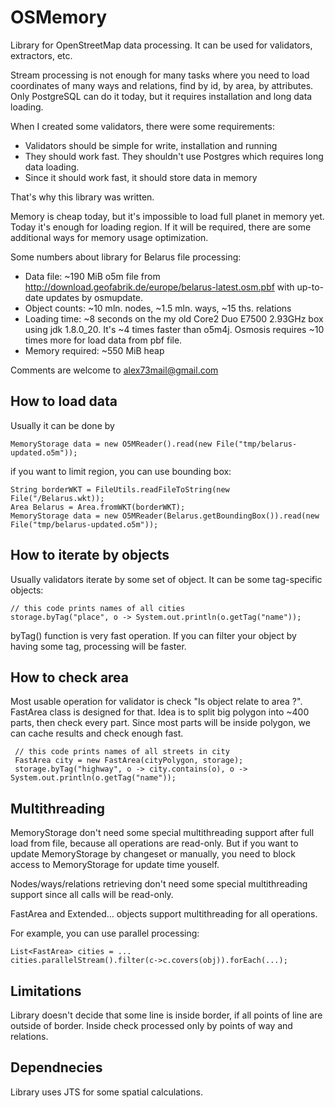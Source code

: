 OSMemory
========

Library for OpenStreetMap data processing. It can be used for validators, extractors, etc.

Stream processing is not enough for many tasks where you need to load coordinates of many ways and relations, find by id, by area, by attributes. Only PostgreSQL can do it today, but it requires installation and long data loading.

When I created some validators, there were some requirements:

* Validators should be simple for write, installation and running
* They should work fast. They shouldn't use Postgres which requires long data loading.
* Since it should work fast, it should store data in memory

That's why this library was written.



Memory is cheap today, but it's impossible to load full planet in memory yet. Today it's enough for loading region.
If it will be required, there are some additional ways for memory usage optimization.

Some numbers about library for Belarus file processing:

* Data file: ~190 MiB o5m file from http://download.geofabrik.de/europe/belarus-latest.osm.pbf with up-to-date updates by osmupdate.
* Object counts: ~10 mln. nodes, ~1.5 mln. ways, ~15 ths. relations
* Loading time: ~8 seconds on the my old Core2 Duo E7500 2.93GHz box using jdk 1.8.0_20. It's ~4 times faster than o5m4j. Osmosis requires ~10 times more for load data from pbf file.
* Memory required: ~550 MiB heap

Comments are welcome to alex73mail@gmail.com

How to load data
----------------

Usually it can be done by 

    MemoryStorage data = new O5MReader().read(new File("tmp/belarus-updated.o5m"));

if you want to limit region, you can use bounding box:

    String borderWKT = FileUtils.readFileToString(new File("/Belarus.wkt));
    Area Belarus = Area.fromWKT(borderWKT);
    MemoryStorage data = new O5MReader(Belarus.getBoundingBox()).read(new File("tmp/belarus-updated.o5m"));

How to iterate by objects
-------------------------

Usually validators iterate by some set of object. It can be some tag-specific objects:

    // this code prints names of all cities
    storage.byTag("place", o -> System.out.println(o.getTag("name"));

byTag() function is very fast operation. If you can filter your object by having some tag, processing will be faster.

How to check area
-----------------

Most usable operation for validator is check "Is object relate to area ?". FastArea class is designed for that.
Idea is to split big polygon into ~400 parts, then check every part. Since most parts will be inside polygon, we can cache results and check enough fast.

     // this code prints names of all streets in city
     FastArea city = new FastArea(cityPolygon, storage);
     storage.byTag("highway", o -> city.contains(o), o -> System.out.println(o.getTag("name"));

Multithreading
--------------
MemoryStorage don't need some special multithreading support after full load from file, because all operations are read-only. But if you want to update MemoryStorage by changeset or manually, you need to block access to MemoryStorage for update time youself.

Nodes/ways/relations retrieving don't need some special multithreading support since all calls will be read-only.

FastArea and Extended... objects support multithreading for all operations.

For example, you can use parallel processing:

    List<FastArea> cities = ...
    cities.parallelStream().filter(c->c.covers(obj)).forEach(...);

Limitations
-----------

Library doesn't decide that some line is inside border, if all points of line are outside of border. Inside check processed only by points of way and relations. 

Dependnecies
------------

Library uses JTS for some spatial calculations.
